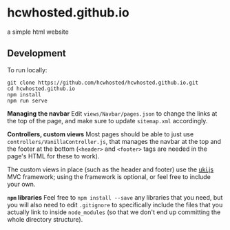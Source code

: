 # hcwhosted.github.io

a simple html website


## Development
To run locally:
```
git clone https://github.com/hcwhosted/hcwhosted.github.io.git
cd hcwhosted.github.io
npm install
npm run serve
```

**Managing the navbar**
Edit `views/Navbar/pages.json` to change the links at the top of the page, and
make sure to update `sitemap.xml` accordingly.

**Controllers, custom views**
Most pages should be able to just use `controllers/VanillaController.js`, that
manages the navbar at the top and the footer at the bottom (`<header>` and
`<footer>` tags are needed in the page's HTML for these to work).

The custom views in place (such as the header and footer) use the
[uki.js](https://github.com/alex-r-bigelow/uki/) MVC framework; using the
framework is optional, or feel free to include your own.

**`npm` libraries**
Feel free to `npm install --save` any libraries that you need, but you will also
need to edit `.gitignore` to specifically include the files that you actually
link to inside `node_modules` (so that we don't end up committing the whole
directory structure).
